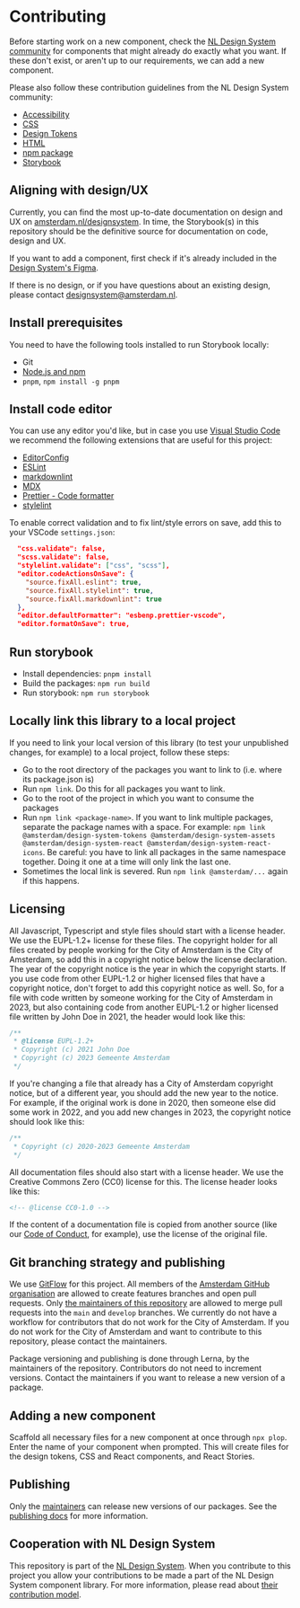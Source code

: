 <!-- @license CC0-1.0 -->

# Contributing

Before starting work on a new component, check the [NL Design System community](https://github.com/nl-design-system/) for components that might already do exactly what you want. If these don't exist, or aren't up to our requirements, we can add a new component.

Please also follow these contribution guidelines from the NL Design System community:

- [Accessibility](https://nl-design-system.github.io/utrecht/storybook/?path=/docs/nl-design-system-contributing-accessibility--page)
- [CSS](https://nl-design-system.github.io/utrecht/storybook/?path=/docs/nl-design-system-contributing-css--page)
- [Design Tokens](https://nl-design-system.github.io/utrecht/storybook/?path=/docs/nl-design-system-contributing-design-tokens--page)
- [HTML](https://nl-design-system.github.io/utrecht/storybook/?path=/docs/nl-design-system-contributing-html--page)
- [npm package](https://nl-design-system.github.io/utrecht/storybook/?path=/docs/nl-design-system-contributing-npm-package--page)
- [Storybook](https://nl-design-system.github.io/utrecht/storybook/?path=/docs/nl-design-system-contributing-storybook--page)

## Aligning with design/UX

Currently, you can find the most up-to-date documentation on design and UX on [amsterdam.nl/designsystem](https://amsterdam.nl/designsystem). In time, the Storybook(s) in this repository should be the definitive source for documentation on code, design and UX.

If you want to add a component, first check if it's already included in the [Design System's Figma](<https://www.figma.com/file/ORa7CBIooPgZj6HsEPBxNR/Design-bibliotheek-(gepubliceerd)?node-id=149%3A1324&t=Ud6eZytawJYnLlyi-0>).

If there is no design, or if you have questions about an existing design, please contact <designsystem@amsterdam.nl>.

## Install prerequisites

You need to have the following tools installed to run Storybook locally:

- Git
- [Node.js and npm](https://nodejs.org/en/)
- `pnpm`, `npm install -g pnpm`

## Install code editor

You can use any editor you'd like, but in case you use [Visual Studio Code](https://code.visualstudio.com/) we recommend the following extensions that are useful for this project:

- [EditorConfig](https://marketplace.visualstudio.com/items?itemName=EditorConfig.EditorConfig)
- [ESLint](https://marketplace.visualstudio.com/items?itemName=dbaeumer.vscode-eslint)
- [markdownlint](https://marketplace.visualstudio.com/items?itemName=DavidAnson.vscode-markdownlint)
- [MDX](https://marketplace.visualstudio.com/items?itemName=silvenon.mdx)
- [Prettier - Code formatter](https://marketplace.visualstudio.com/items?itemName=esbenp.prettier-vscode)
- [stylelint](https://marketplace.visualstudio.com/items?itemName=stylelint.vscode-stylelint)

To enable correct validation and to fix lint/style errors on save, add this to your VSCode `settings.json`:

```json
  "css.validate": false,
  "scss.validate": false,
  "stylelint.validate": ["css", "scss"],
  "editor.codeActionsOnSave": {
    "source.fixAll.eslint": true,
    "source.fixAll.stylelint": true,
    "source.fixAll.markdownlint": true
  },
  "editor.defaultFormatter": "esbenp.prettier-vscode",
  "editor.formatOnSave": true,
```

## Run storybook

- Install dependencies: `pnpm install`
- Build the packages: `npm run build`
- Run storybook: `npm run storybook`

## Locally link this library to a local project

If you need to link your local version of this library (to test your unpublished changes, for example) to a local project, follow these steps:

- Go to the root directory of the packages you want to link to (i.e. where its package.json is)
- Run `npm link`. Do this for all packages you want to link.
- Go to the root of the project in which you want to consume the packages
- Run `npm link <package-name>`. If you want to link multiple packages, separate the package names with a space. For example: `npm link @amsterdam/design-system-tokens @amsterdam/design-system-assets @amsterdam/design-system-react @amsterdam/design-system-react-icons`. Be careful: you have to link all packages in the same namespace together. Doing it one at a time will only link the last one. <!-- TODO: is there a workaround for this? -->
- Sometimes the local link is severed. Run `npm link @amsterdam/...` again if this happens.

## Licensing

All Javascript, Typescript and style files should start with a license header. We use the EUPL-1.2+ license for these files. The copyright holder for all files created by people working for the City of Amsterdam is the City of Amsterdam, so add this in a copyright notice below the license declaration. The year of the copyright notice is the year in which the copyright starts. If you use code from other EUPL-1.2 or higher licensed files that have a copyright notice, don't forget to add this copyright notice as well. So, for a file with code written by someone working for the City of Amsterdam in 2023, but also containing code from another EUPL-1.2 or higher licensed file written by John Doe in 2021, the header would look like this:

```javascript
/**
 * @license EUPL-1.2+
 * Copyright (c) 2021 John Doe
 * Copyright (c) 2023 Gemeente Amsterdam
 */
```

If you're changing a file that already has a City of Amsterdam copyright notice, but of a different year, you should add the new year to the notice. For example, if the original work is done in 2020, then someone else did some work in 2022, and you add new changes in 2023, the copyright notice should look like this:

```javascript
/**
 * Copyright (c) 2020-2023 Gemeente Amsterdam
 */
```

All documentation files should also start with a license header. We use the Creative Commons Zero (CC0) license for this. The license header looks like this:

```md
<!-- @license CC0-1.0 -->
```

If the content of a documentation file is copied from another source (like our [Code of Conduct](./CODE_OF_CONDUCT.md), for example), use the license of the original file.

## Git branching strategy and publishing

We use [GitFlow](https://datasift.github.io/gitflow/IntroducingGitFlow.html) for this project. All members of the [Amsterdam GitHub organisation](https://github.com/Amsterdam) are allowed to create features branches and open pull requests. Only [the maintainers of this repository](./documentation/maintainers.md) are allowed to merge pull requests into the `main` and `develop` branches. We currently do not have a workflow for contributors that do not work for the City of Amsterdam. If you do not work for the City of Amsterdam and want to contribute to this repository, please contact the maintainers.

Package versioning and publishing is done through Lerna, by the maintainers of the repository. Contributors do not need to increment versions. Contact the maintainers if you want to release a new version of a package.

## Adding a new component

Scaffold all necessary files for a new component at once through `npx plop`.
Enter the name of your component when prompted.
This will create files for the design tokens, CSS and React components, and React Stories.

## Publishing

Only the [maintainers](./documentation/maintainers.md) can release new versions of our packages. See the [publishing docs](./documentation/publishing.md) for more information.

## Cooperation with NL Design System

This repository is part of the [NL Design System](https://nldesignsystem.nl/). When you contribute to this project you allow your contributions to be made a part of the NL Design System component library. For more information, please read about [their contribution model](https://nldesignsystem.nl/meedoen/estafettemodel/).
